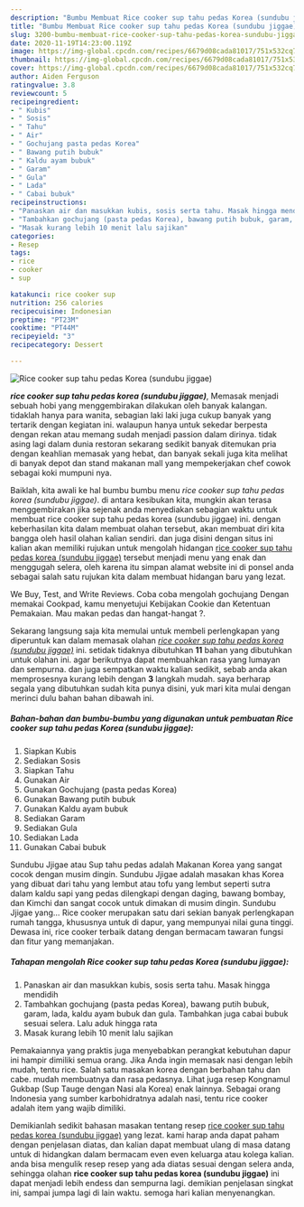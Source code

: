 ```yaml
---
description: "Bumbu Membuat Rice cooker sup tahu pedas Korea (sundubu jiggae) Lezat"
title: "Bumbu Membuat Rice cooker sup tahu pedas Korea (sundubu jiggae) Lezat"
slug: 3200-bumbu-membuat-rice-cooker-sup-tahu-pedas-korea-sundubu-jiggae-lezat
date: 2020-11-19T14:23:00.119Z
image: https://img-global.cpcdn.com/recipes/6679d08cada81017/751x532cq70/rice-cooker-sup-tahu-pedas-korea-sundubu-jiggae-foto-resep-utama.jpg
thumbnail: https://img-global.cpcdn.com/recipes/6679d08cada81017/751x532cq70/rice-cooker-sup-tahu-pedas-korea-sundubu-jiggae-foto-resep-utama.jpg
cover: https://img-global.cpcdn.com/recipes/6679d08cada81017/751x532cq70/rice-cooker-sup-tahu-pedas-korea-sundubu-jiggae-foto-resep-utama.jpg
author: Aiden Ferguson
ratingvalue: 3.8
reviewcount: 5
recipeingredient:
- " Kubis"
- " Sosis"
- " Tahu"
- " Air"
- " Gochujang pasta pedas Korea"
- " Bawang putih bubuk"
- " Kaldu ayam bubuk"
- " Garam"
- " Gula"
- " Lada"
- " Cabai bubuk"
recipeinstructions:
- "Panaskan air dan masukkan kubis, sosis serta tahu. Masak hingga mendidih"
- "Tambahkan gochujang (pasta pedas Korea), bawang putih bubuk, garam, lada, kaldu ayam bubuk dan gula. Tambahkan juga cabai bubuk sesuai selera. Lalu aduk hingga rata"
- "Masak kurang lebih 10 menit lalu sajikan"
categories:
- Resep
tags:
- rice
- cooker
- sup

katakunci: rice cooker sup 
nutrition: 256 calories
recipecuisine: Indonesian
preptime: "PT23M"
cooktime: "PT44M"
recipeyield: "3"
recipecategory: Dessert

---
```



![Rice cooker sup tahu pedas Korea (sundubu jiggae)](https://img-global.cpcdn.com/recipes/6679d08cada81017/751x532cq70/rice-cooker-sup-tahu-pedas-korea-sundubu-jiggae-foto-resep-utama.jpg)

<b><i>rice cooker sup tahu pedas korea (sundubu jiggae)</i></b>, Memasak menjadi sebuah hobi yang menggembirakan dilakukan oleh banyak kalangan. tidaklah hanya para wanita, sebagian laki laki juga cukup banyak yang tertarik dengan kegiatan ini. walaupun hanya untuk sekedar berpesta dengan rekan atau memang sudah menjadi passion dalam dirinya. tidak asing lagi dalam dunia restoran sekarang sedikit banyak ditemukan pria dengan keahlian memasak yang hebat, dan banyak sekali juga kita melihat di banyak depot dan stand makanan mall yang mempekerjakan chef cowok sebagai koki mumpuni nya.

Baiklah, kita awali ke hal bumbu bumbu menu <i>rice cooker sup tahu pedas korea (sundubu jiggae)</i>. di antara kesibukan kita, mungkin akan terasa menggembirakan jika sejenak anda menyediakan sebagian waktu untuk membuat rice cooker sup tahu pedas korea (sundubu jiggae) ini. dengan keberhasilan kita dalam membuat olahan tersebut, akan membuat diri kita bangga oleh hasil olahan kalian sendiri. dan juga disini dengan situs ini kalian akan memiliki rujukan untuk mengolah hidangan <u>rice cooker sup tahu pedas korea (sundubu jiggae)</u> tersebut menjadi menu yang enak dan menggugah selera, oleh karena itu simpan alamat website ini di ponsel anda sebagai salah satu rujukan kita dalam membuat hidangan baru yang lezat.

We Buy, Test, and Write Reviews. Coba coba mengolah gochujang Dengan memakai Cookpad, kamu menyetujui Kebijakan Cookie dan Ketentuan Pemakaian. Mau makan pedas dan hangat-hangat ?.


Sekarang langsung saja kita memulai untuk membeli perlengkapan yang diperuntuk kan dalam memasak olahan <u><i>rice cooker sup tahu pedas korea (sundubu jiggae)</i></u> ini. setidak tidaknya dibutuhkan <b>11</b> bahan yang dibutuhkan untuk olahan ini. agar berikutnya dapat membuahkan rasa yang lumayan dan sempurna. dan juga sempatkan waktu kalian sedikit, sebab anda akan memprosesnya kurang lebih dengan <b>3</b> langkah mudah. saya berharap segala yang dibutuhkan sudah kita punya disini, yuk mari kita mulai dengan merinci dulu bahan bahan dibawah ini.

<!--inarticleads1-->

##### Bahan-bahan dan bumbu-bumbu yang digunakan untuk pembuatan Rice cooker sup tahu pedas Korea (sundubu jiggae):

1. Siapkan  Kubis
1. Sediakan  Sosis
1. Siapkan  Tahu
1. Gunakan  Air
1. Gunakan  Gochujang (pasta pedas Korea)
1. Gunakan  Bawang putih bubuk
1. Gunakan  Kaldu ayam bubuk
1. Sediakan  Garam
1. Sediakan  Gula
1. Sediakan  Lada
1. Gunakan  Cabai bubuk


Sundubu Jjigae atau Sup tahu pedas adalah Makanan Korea yang sangat cocok dengan musim dingin. Sundubu Jjigae adalah masakan khas Korea yang dibuat dari tahu yang lembut atau tofu yang lembut seperti sutra dalam kaldu sapi yang pedas dilengkapi dengan daging, bawang bombay, dan Kimchi dan sangat cocok untuk dimakan di musim dingin. Sundubu Jjigae yang… Rice cooker merupakan satu dari sekian banyak perlengkapan rumah tangga, khususnya untuk di dapur, yang mempunyai nilai guna tinggi. Dewasa ini, rice cooker terbaik datang dengan bermacam tawaran fungsi dan fitur yang memanjakan. 

<!--inarticleads2-->

##### Tahapan mengolah Rice cooker sup tahu pedas Korea (sundubu jiggae):

1. Panaskan air dan masukkan kubis, sosis serta tahu. Masak hingga mendidih
1. Tambahkan gochujang (pasta pedas Korea), bawang putih bubuk, garam, lada, kaldu ayam bubuk dan gula. Tambahkan juga cabai bubuk sesuai selera. Lalu aduk hingga rata
1. Masak kurang lebih 10 menit lalu sajikan


Pemakaiannya yang praktis juga menyebabkan perangkat kebutuhan dapur ini hampir dimiliki semua orang. Jika Anda ingin memasak nasi dengan lebih mudah, tentu rice. Salah satu masakan korea dengan berbahan tahu dan cabe. mudah membuatnya dan rasa pedasnya. Lihat juga resep Kongnamul Gukbap (Sup Tauge dengan Nasi ala Korea) enak lainnya. Sebagai orang Indonesia yang sumber karbohidratnya adalah nasi, tentu rice cooker adalah item yang wajib dimiliki. 

Demikianlah sedikit bahasan masakan tentang resep <u>rice cooker sup tahu pedas korea (sundubu jiggae)</u> yang lezat. kami harap anda dapat paham dengan penjelasan diatas, dan kalian dapat membuat ulang di masa datang untuk di hidangkan dalam bermacam even even keluarga atau kolega kalian. anda bisa mengulik resep resep yang ada diatas sesuai dengan selera anda, sehingga olahan <b>rice cooker sup tahu pedas korea (sundubu jiggae)</b> ini dapat menjadi lebih endess dan sempurna lagi. demikian penjelasan singkat ini, sampai jumpa lagi di lain waktu. semoga hari kalian menyenangkan.
